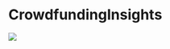 # CrowdfundingInsights




![](https://drive.google.com/file/d/1DQ74whazULCRpsNTf0j9UUTxKD3WFopw/view?usp=sharing)


